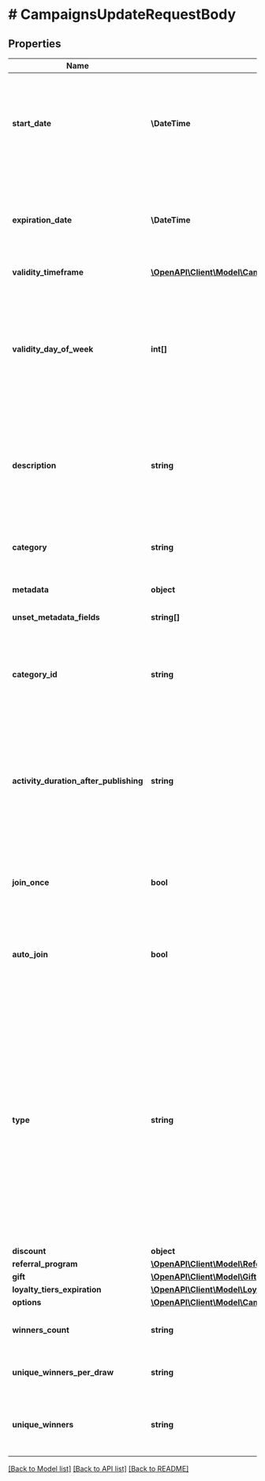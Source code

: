 # # CampaignsUpdateRequestBody

## Properties

Name | Type | Description | Notes
------------ | ------------- | ------------- | -------------
**start_date** | **\DateTime** | Activation timestamp defines when the campaign starts to be active in ISO 8601 format. Campaign is *inactive before* this date. | [optional]
**expiration_date** | **\DateTime** | Expiration timestamp defines when the campaign expires in ISO 8601 format.  Campaign is *inactive after* this date. | [optional]
**validity_timeframe** | [**\OpenAPI\Client\Model\CampaignsUpdateRequestBodyValidityTimeframe**](CampaignsUpdateRequestBodyValidityTimeframe.md) |  | [optional]
**validity_day_of_week** | **int[]** | Integer array corresponding to the particular days of the week in which the campaign is valid.  - &#x60;0&#x60;  Sunday   - &#x60;1&#x60;  Monday   - &#x60;2&#x60;  Tuesday   - &#x60;3&#x60;  Wednesday   - &#x60;4&#x60;  Thursday   - &#x60;5&#x60;  Friday   - &#x60;6&#x60;  Saturday | [optional]
**description** | **string** | An optional field to keep any extra textual information about the campaign such as a campaign description and details. | [optional]
**category** | **string** | The category assigned to the campaign. Either pass this parameter OR the &#x60;category_id&#x60;. | [optional]
**metadata** | **object** |  | [optional]
**unset_metadata_fields** | **string[]** | Determine which metadata should be removed from campaign. | [optional]
**category_id** | **string** | Unique category ID that this campaign belongs to. Either pass this parameter OR the &#x60;category&#x60;. | [optional]
**activity_duration_after_publishing** | **string** | Defines the amount of time the vouchers will be active after publishing. The value is shown in the ISO 8601 format. For example, a voucher with the value of P24D will be valid for a duration of 24 days. | [optional]
**join_once** | **bool** | If this value is set to &#x60;true&#x60;, customers will be able to join the campaign only once. | [optional]
**auto_join** | **bool** | Indicates whether customers will be able to auto-join a loyalty campaign if any earning rule is fulfilled. | [optional]
**type** | **string** | Defines whether the campaign can be updated with new vouchers after campaign creation.      - &#x60;AUTO_UPDATE&#x60;: By choosing the auto update option you will create a campaign that can be enhanced by new vouchers after the time of creation (e.g. by publish vouchers method).     -  &#x60;STATIC&#x60;: vouchers need to be manually published. | [optional]
**discount** | **object** |  | [optional]
**referral_program** | [**\OpenAPI\Client\Model\ReferralProgram**](ReferralProgram.md) |  | [optional]
**gift** | [**\OpenAPI\Client\Model\Gift**](Gift.md) |  | [optional]
**loyalty_tiers_expiration** | [**\OpenAPI\Client\Model\LoyaltyTiersExpirationAll**](LoyaltyTiersExpirationAll.md) |  | [optional]
**options** | [**\OpenAPI\Client\Model\CampaignsUpdateRequestBodyOptions**](CampaignsUpdateRequestBodyOptions.md) |  | [optional]
**winners_count** | **string** | It represents the total number of winners in a lucky draw. | [optional]
**unique_winners_per_draw** | **string** | It indicates whether each winner in a draw is unique or not. | [optional]
**unique_winners** | **string** | Specifies whether each participant can win only once across multiple draws. | [optional]

[[Back to Model list]](../../README.md#models) [[Back to API list]](../../README.md#endpoints) [[Back to README]](../../README.md)
